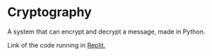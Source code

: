 # Cryptography
A system that can encrypt and decrypt a message, made in Python.

Link of the code running in <a href="https://replit.com/@ThomasFrentzel/Cryptography?v=1">Replit.</a>
